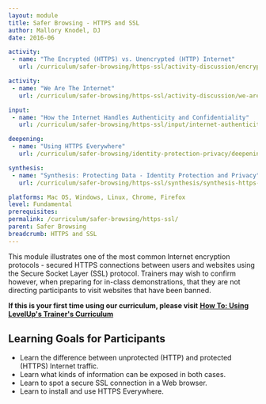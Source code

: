 ```yaml
---
layout: module
title: Safer Browsing - HTTPS and SSL
author: Mallory Knodel, DJ
date: 2016-06

activity:
 - name: "The Encrypted (HTTPS) vs. Unencrypted (HTTP) Internet"
   url: /curriculum/safer-browsing/https-ssl/activity-discussion/encrypted-vs-unencrypted-internet/

activity:
 - name: "We Are The Internet"
   url: /curriculum/safer-browsing/https-ssl/activity-discussion/we-are-the-internet/

input:
 - name: "How the Internet Handles Authenticity and Confidentiality"
   url: /curriculum/safer-browsing/https-ssl/input/internet-authenticity-confidentiality/

deepening:
 - name: "Using HTTPS Everywhere"
   url: /curriculum/safer-browsing/identity-protection-privacy/deepening/using-https-everywhere/

synthesis:
 - name: "Synthesis: Protecting Data - Identity Protection and Privacy"
   url: /curriculum/safer-browsing/https-ssl/synthesis/synthesis-https-ssl/

platforms: Mac OS, Windows, Linux, Chrome, Firefox
level: Fundamental
prerequisites:
permalink: /curriculum/safer-browsing/https-ssl/
parent: Safer Browsing
breadcrumb: HTTPS and SSL
---
```

This module illustrates one of the most common Internet encryption protocols - secured HTTPS connections between users and websites using the Secure Socket Layer (SSL) protocol. Trainers may wish to confirm however, when preparing for in-class demonstrations, that they are not directing participants to visit websites that have been banned.

**If this is your first time using our curriculum, please visit** [**How To: Using LevelUp's Trainer's Curriculum**](https://level-up.cc/curriculum/using-levelup-trainers-curriculum/)

## Learning Goals for Participants
-  Learn the difference between unprotected (HTTP) and protected (HTTPS) Internet traffic.
-  Learn what kinds of information can be exposed in both cases.
-  Learn to spot a secure SSL connection in a Web browser.
-  Learn to install and use HTTPS Everywhere.
